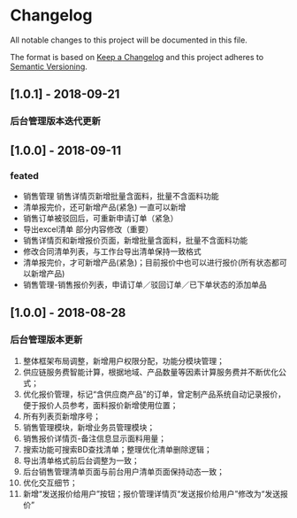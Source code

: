 # Changelog
All notable changes to this project will be documented in this file.

The format is based on [Keep a Changelog](http://keepachangelog.com/en/1.0.0/)
and this project adheres to [Semantic Versioning](http://semver.org/spec/v2.0.0.html).


## [1.0.1] - 2018-09-21
### 后台管理版本迭代更新

## [1.0.0] - 2018-09-11
### feated

- 销售管理 销售详情页新增批量含面料，批量不含面料功能
- 清单报完价，还可新增产品(紧急)  一直可以新增
- 销售订单被驳回后，可重新申请订单（紧急）
- 导出excel清单 部分内容修改（重要）
- 销售详情页和新增报价页面，新增批量含面料，批量不含面料功能
- 修改合同清单列表，与工作台导出清单保持一致格式
- 清单报完价，才可新增产品(紧急)；目前报价中也可以进行报价(所有状态都可以新增产品)
- 销售管理-销售报价列表，申请订单／驳回订单／已下单状态的添加单品



## [1.0.0] - 2018-08-28
### 后台管理版本更新
1. 整体框架布局调整，新增用户权限分配，功能分模块管理；
2. 供应链服务费智能计算，根据地域、产品数量等因素计算服务费并不断优化公式；
3. 优化报价管理，标记“含供应商产品”的订单，曾定制产品系统自动记录报价，便于报价人员参考，面料报价新增使用位置；
4. 所有列表页新增序号；
5. 销售管理模块，新增业务员管理模块；
6. 销售报价详情页-备注信息显示面料用量；
7. 搜索功能可搜索BD查找清单；整理优化清单删除逻辑；
8. 导出清单格式前后台调整为一致；
9. 后台销售管理清单页面与前台用户清单页面保持动态一致；
10. 优化交互细节；
11. 新增“发送报价给用户”按钮；报价管理详情页“发送报价给用户”修改为“发送报价”


